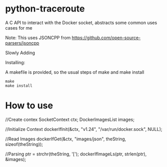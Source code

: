 # python-traceroute

A C API to interact with the Docker socket, abstracts some common uses cases for me

Note: This uses JSONCPP from https://github.com/open-source-parsers/jsoncpp

Slowly Adding


Installing:

A makefile is provided, so the usual steps of make and make install

```
make
make install
```

# How to use

//Create contex
SocketContext ctx;
DockerImagesList images;

//Initialize Context
dockerIfInit(&ctx, "v1.24", "/var/run/docker.sock", NULL);

//Read Images
dockerIfGet(&ctx, "images/json", theString, sizeof(theString));

//Parsing
ptr = strchr(theString, '[');
dockerIfImageLs(ptr, strlen(ptr), &images);

